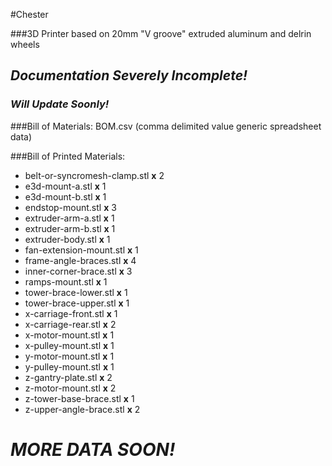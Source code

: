#Chester

###3D Printer based on 20mm "V groove" extruded aluminum and delrin wheels

## *Documentation Severely Incomplete!* ##
### *Will Update Soonly!* ###


###Bill of Materials:
BOM.csv (comma delimited value generic spreadsheet data)


###Bill of Printed Materials:

 * belt-or-syncromesh-clamp.stl **x** 2
 * e3d-mount-a.stl **x** 1
 * e3d-mount-b.stl **x** 1
 * endstop-mount.stl **x** 3
 * extruder-arm-a.stl **x** 1
 * extruder-arm-b.stl **x** 1
 * extruder-body.stl **x** 1
 * fan-extension-mount.stl **x** 1
 * frame-angle-braces.stl **x** 4
 * inner-corner-brace.stl **x** 3
 * ramps-mount.stl **x** 1
 * tower-brace-lower.stl **x** 1
 * tower-brace-upper.stl **x** 1
 * x-carriage-front.stl **x** 1
 * x-carriage-rear.stl **x** 2
 * x-motor-mount.stl **x** 1
 * x-pulley-mount.stl **x** 1
 * y-motor-mount.stl **x** 1
 * y-pulley-mount.stl **x** 1
 * z-gantry-plate.stl **x** 2
 * z-motor-mount.stl **x** 2
 * z-tower-base-brace.stl **x** 1
 * z-upper-angle-brace.stl **x** 2
 
 
# *MORE DATA SOON!*